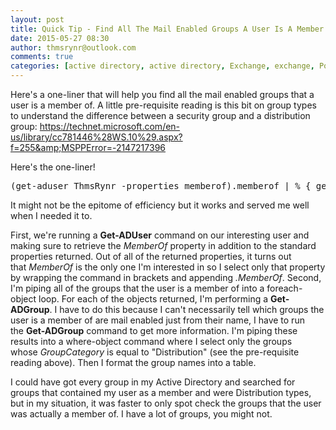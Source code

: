 ```yaml
---
layout: post
title: Quick Tip - Find All The Mail Enabled Groups A User Is A Member Of
date: 2015-05-27 08:30
author: thmsrynr@outlook.com
comments: true
categories: [active directory, active directory, Exchange, exchange, PowerShell, powershell, PowerShell ISE, powershell ise, quick tip]
---
```

Here's a one-liner that will help you find all the mail enabled groups that a user is a member of. A little pre-requisite reading is this bit on group types to understand the difference between a security group and a distribution group: <a title="https://technet.microsoft.com/en-us/library/cc781446%28WS.10%29.aspx?f=255&amp;MSPPError=-2147217396" href="https://technet.microsoft.com/en-us/library/cc781446%28WS.10%29.aspx?f=255&amp;MSPPError=-2147217396" target="_blank">https://technet.microsoft.com/en-us/library/cc781446%28WS.10%29.aspx?f=255&amp;MSPPError=-2147217396</a>

Here's the one-liner!

<pre class="lang:ps decode:true ">(get-aduser ThmsRynr -properties memberof).memberof | % { get-adgroup $_ } | ? { $_.GroupCategory -eq "Distribution" } | ft Name</pre>

It might not be the epitome of efficiency but it works and served me well when I needed it to.

First, we're running a <strong>Get-ADUser</strong> command on our interesting user and making sure to retrieve the <em>MemberOf </em>property in addition to the standard properties returned. Out of all of the returned properties, it turns out that <em>MemberOf</em> is the only one I'm interested in so I select only that property by wrapping the command in brackets and appending <em>.MemberOf</em>. Second, I'm piping all of the groups that the user is a member of into a foreach-object loop. For each of the objects returned, I'm performing a <strong>Get-ADGroup</strong>. I have to do this because I can't necessarily tell which groups the user is a member of are mail enabled just from their name, I have to run the <strong>Get-ADGroup</strong> command to get more information. I'm piping these results into a where-object command where I select only the groups whose <em>GroupCategory</em> is equal to "Distribution" (see the pre-requisite reading above). Then I format the group names into a table.

I could have got every group in my Active Directory and searched for groups that contained my user as a member and were Distribution types, but in my situation, it was faster to only spot check the groups that the user was actually a member of. I have a lot of groups, you might not.
